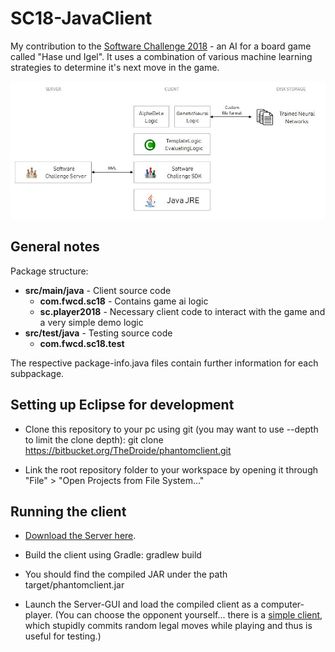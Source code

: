 # SC18-JavaClient

My contribution to the [Software Challenge 2018](http://www.software-challenge.de) - an AI for a board game called "Hase und Igel". It uses a combination of various machine learning strategies to determine it's next move in the game.

![Architecture](https://github.com/fwcd/SC18-JavaClient/blob/master/architecture.jpg?raw=true)

## General notes

Package structure:

* **src/main/java** - Client source code
    * **com.fwcd.sc18** - Contains game ai logic
    * **sc.player2018** - Necessary client code to interact with the game and a very simple demo logic
* **src/test/java** - Testing source code
    * **com.fwcd.sc18.test**

The respective package-info.java files contain further information for each subpackage.

## Setting up Eclipse for development

* Clone this repository to your pc using git (you may want to use --depth to limit the clone depth):
      git clone https://bitbucket.org/TheDroide/phantomclient.git

* Link the root repository folder to your workspace by opening
  it through "File" > "Open Projects from File System..."

## Running the client

* [Download the Server here](http://www.software-challenge.de/downloads/).

* Build the client using Gradle:
      gradlew build

* You should find the compiled JAR under the path target/phantomclient.jar

* Launch the Server-GUI and load the compiled client as a computer-player.
  (You can choose the opponent yourself... there is a [simple client](http://www.software-challenge.de/downloads/),
  which stupidly commits random legal moves while playing and thus is useful for testing.)